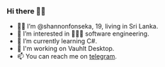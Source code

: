 ### Hi there 👋🏼
<!---
shannonfonseka/shannonfonseka is a ✨ special ✨ repository because its `README.md` (this file) appears on your GitHub profile.
You can click the Preview link to take a look at your changes.
--->
- 👦🏻 I’m @shannonfonseka, 19, living in Sri Lanka.
- 👀 I’m interested in 👨🏻‍💻 software engineering.
- 🌱 I’m currently learning C#.
- 📂 I'm working on Vauhlt Desktop. 
- 📫 You can reach me on [telegram](https://t.me/shannonf0nseka).
